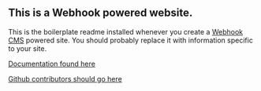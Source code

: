 ## This is a Webhook powered website.

This is the boilerplate readme installed whenever you create a [Webhook CMS](http://www.webhook.com) powered site. You should probably replace it with information specific to your site.

[Documentation found here](http://webhook.com/docs/)

[Github contributors should go here](https://github.com/webhook/webhook-generate/blob/master/CONTRIBUTING.md)
